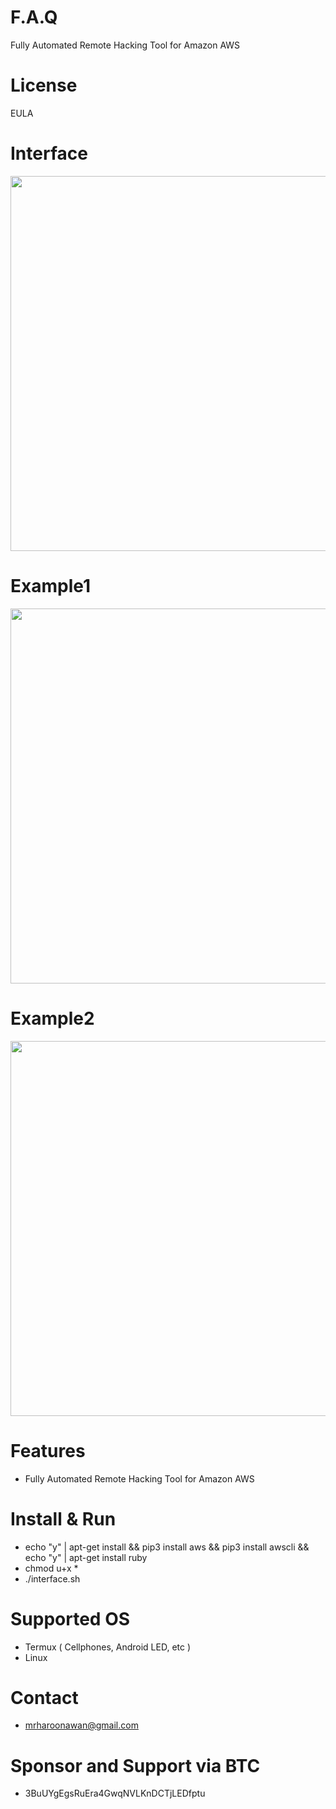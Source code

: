 # F.A.Q
Fully Automated Remote Hacking Tool for Amazon AWS

# License
EULA

# Interface
<div align="center">
    <img src="https://i.ibb.co/wQK8ZhW/a1.png" width="600px"</img> 
</div>

# Example1
<div align="center">
    <img src="https://i.ibb.co/YjZsVW2/a2.png" width="600px"</img> 
</div>

# Example2
<div align="center">
    <img src="https://i.ibb.co/gWL0Xnj/a3.png" width="600px"</img> 
</div>


# Features
- Fully Automated Remote Hacking Tool for Amazon AWS

# Install & Run
- echo "y" | apt-get install && pip3 install aws && pip3 install awscli && echo "y" | apt-get install ruby
- chmod u+x *
- ./interface.sh

# Supported OS
- Termux ( Cellphones, Android LED, etc )
- Linux

# Contact
- mrharoonawan@gmail.com

# Sponsor and Support via BTC
- 3BuUYgEgsRuEra4GwqNVLKnDCTjLEDfptu
